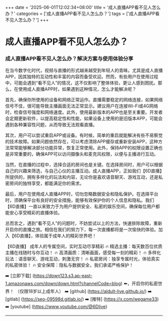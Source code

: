 +++
date = '2025-06-01T12:02:34+08:00'
title = '成人直播APP看不见人怎么办？'
categories = ['成人直播APP看不见人怎么办？']
tags = ['成人直播APP看不见人怎么办？']
+++

# 成人直播APP看不见人怎么办？

### 成人直播APP看不见人怎么办？解决方案与使用体验分享

在当今数字化时代，视频与直播的形式越来越受到年轻人的青睐。尤其是成人直播APP，因其独特的互动性和丰富的内容而备受欢迎。然而，有些用户在使用过程中，可能会遇到“看不见人”的情况，这不仅影响了整体体验，更让人感到困扰。那么，在使用成人直播APP时，如果遇到这种情况，怎么才能解决呢？

首先，确保你所使用的设备和网络正常运作。直播需要稳定的网络连接，如果网络信号不佳，很可能导致主播画面无法正常显示。建议用户在连接Wi-Fi或4G网络时，检查信号强度和网络速度。此外，使用最新版本的APP也是至关重要。开发者会定期更新软件，以提高稳定性和性能，如果设备上使用的是旧版本APP，可能会遇到各种兼容性问题，从而导致无法观看直播。

其次，用户可以尝试重启APP或设备。有时候，简单的重启就能解决有些不易察觉的技术故障。如果问题依然存在，可以考虑清除APP缓存或重新安装APP，这种方法常常能够解决部分功能异常，恢复正常使用。此外，保持APP的权限设置正确也是非常重要的，确保APP可以访问摄像头和麦克风权限，以便与主播进行互动。

当然，在直播的过程中，选择合适的房间也是关键。在选择房间时，用户可以根据自己的兴趣来筛选，与自己心仪的主播互动。成人直播APP，正如我们【6D直播】所提供的，拥有多样化的玩法和内容，无论你是喜欢语音聊天、游戏互动，还是私密房间的独特享受，都能满足你的需求。

最后，用户在使用成人直播APP时，切勿忽略数据安全和隐私保护。在选择平台时，须确保平台有良好的安全措施，能够有效保护你的个人信息和隐私。我们【6D直播】一直以来致力于为用户提供安全、私密的娱乐空间，确保每位用户都能安心享受精彩的直播体验。

总而言之，遇到“看不见人”的问题时，不妨尝试以上的方法，快速排除故障，重新开启你的直播之旅。相信在我们的努力下，每一次直播都将是一次愉快的体验。加入【6D直播】，体验属于成年人的精彩世界吧！

【6D直播】
成年人的专属空间，实时互动尽享精彩
🔥 精选主播：每天数百位优质主播在线随时与你互动！
🔥 高清画质：清晰画面，感受每一刻的精彩！
🔥 多样化玩法：语音聊天、游戏互动，刺激无穷！
🔥 私密房间：独享专属时光，体验真实的私密体验！
🔥 安全保障：隐私与数据安全，我们承诺严格保护！

➡️ [立即下载] (https://down123.s3.ap-east-1.amazonaws.com/down/down.html?channelCode=blog) ⬅️，开启你的私密世界！ （仅限18岁以上成年人）
➡️ [github] (https://aldult-live.github.io/)
➡️ [gitlab] (https://seo-09598d.gitlab.io/)
➡️ [推特] (https://x.com/wegame33)
➡️ [youtube] (https://www.youtube.com/@6Dlive)

---
